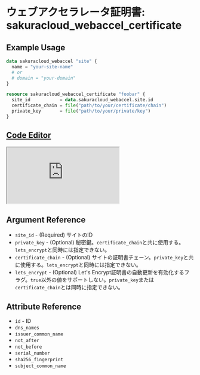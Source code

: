 # ウェブアクセラレータ証明書: sakuracloud_webaccel_certificate

## Example Usage

```tf
data sakuracloud_webaccel "site" {
  name = "your-site-name"
  # or
  # domain = "your-domain"
}

resource sakuracloud_webaccel_certificate "foobar" {
  site_id           = data.sakuracloud_webaccel.site.id
  certificate_chain = file("path/to/your/certificate/chain")
  private_key       = file("path/to/your/private/key")
}
```

<div class="editor">

<h2><a href="https://zouen-alpha.usacloud.jp/#resource/webaccel_certificate" target="_blank" rel="noopener noreferrer">Code Editor</a></h2>

<iframe src="https://zouen-alpha.usacloud.jp/#resource/webaccel_certificate"></iframe>

</div>

## Argument Reference

* `site_id` - (Required) サイトのID
* `private_key` - (Optional) 秘密鍵。`certificate_chain`と共に使用する。`lets_encrypt`と同時には指定できない。
* `certificate_chain` - (Optional) サイトの証明書チェーン。`private_key`と共に使用する。`lets_encrypt`と同時には指定できない。
* `lets_encrypt` - (Optional) Let's Encrypt証明書の自動更新を有効化するフラグ。`true`以外の値をサポートしない。`private_key`または`certificate_chain`とは同時に指定できない。

## Attribute Reference

* `id` - ID
* `dns_names`
* `issuer_common_name`
* `not_after`
* `not_before`
* `serial_number`
* `sha256_fingerprint`
* `subject_common_name`

